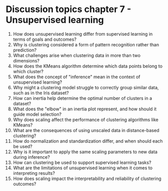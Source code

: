 # Discussion topics chapter 7 - Unsupervised learning

1. How does unsupervised learning differ from supervised learning in terms of goals and outcomes?
1. Why is clustering considered a form of pattern recognition rather than prediction?
1. What challenges arise when clustering data in more than two dimensions?
1. How does the KMeans algorithm determine which data points belong to which cluster?
1. What does the concept of "inference" mean in the context of unsupervised learning?
1. Why might a clustering model struggle to correctly group similar data, such as in the Iris dataset?
1. How can inertia help determine the optimal number of clusters in a dataset?
1. What does the "elbow" in an inertia plot represent, and how should it guide model selection?
1. Why does scaling affect the performance of clustering algorithms like KMeans?
1. What are the consequences of using unscaled data in distance-based clustering?
1. How do normalization and standardization differ, and when should each be used?
1. Why is it important to apply the same scaling parameters to new data during inference?
1. How can clustering be used to support supervised learning tasks?
1. What are the limitations of unsupervised learning when it comes to interpreting results?
1. How does scaling impact the interpretability and reliability of clustering outcomes?